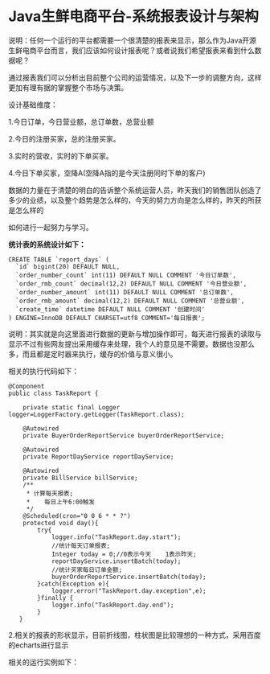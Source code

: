 # Java生鲜电商平台-系统报表设计与架构

说明：任何一个运行的平台都需要一个很清楚的报表来显示，那么作为Java开源生鲜电商平台而言，我们应该如何设计报表呢？或者说我们希望报表来看到什么数据呢？

通过报表我们可以分析出目前整个公司的运营情况，以及下一步的调整方向，这样更加有理有据的掌握整个市场与决策。

设计基础维度：

1.今日订单，今日营业额，总订单数，总营业额

2.今日的注册买家，总的注册买家。

3.实时的营收，实时的下单买家。

4.今日下单买家，空降A(空降A指的是今天注册同时下单的客户)

数据的力量在于清楚的明白的告诉整个系统运营人员，昨天我们的销售团队创造了多少的业绩，以及整个趋势是怎么样的，今天的努力方向是怎么样的，昨天的所获是怎么样的

如何进行一起努力与学习。

**统计表的系统设计如下：**

```
CREATE TABLE `report_days` (
  `id` bigint(20) DEFAULT NULL,
  `order_number_count` int(11) DEFAULT NULL COMMENT '今日订单数',
  `order_rmb_count` decimal(12,2) DEFAULT NULL COMMENT '今日营业额',
  `order_number_amount` int(11) DEFAULT NULL COMMENT '总订单数',
  `order_rmb_amount` decimal(12,2) DEFAULT NULL COMMENT '总营业额',
  `create_time` datetime DEFAULT NULL COMMENT '创建时间'
) ENGINE=InnoDB DEFAULT CHARSET=utf8 COMMENT='每日报表';
```

说明：其实就是向这里面进行数据的更新与增加操作即可，每天进行报表的读取与显示不过有些网友提出采用缓存来处理，我个人的意见是不需要。数据也没那么多，而且都是定时器来执行，缓存的价值与意义很小。

相关的执行代码如下：


```
@Component
public class TaskReport {

    private static final Logger logger=LoggerFactory.getLogger(TaskReport.class);
    
    @Autowired
    private BuyerOrderReportService buyerOrderReportService;
    
    @Autowired
    private ReportDayService reportDayService;
    
    @Autowired
    private BillService billService;
    /**
     * 计算每天报表;
     *    每日上午6:00触发
     */
    @Scheduled(cron="0 0 6 * * ?")
    protected void day(){
        try{
            logger.info("TaskReport.day.start");
            //统计每天订单报表;
            Integer today = 0;//0表示今天    1表示昨天;
            reportDayService.insertBatch(today);
            //统计买家每日订单金额;
            buyerOrderReportService.insertBatch(today);
        }catch(Exception e){
            logger.error("TaskReport.day.exception",e);
        }finally {
            logger.info("TaskReport.day.end");
        }
   }
```

2.相关的报表的形状显示，目前折线图，柱状图是比较理想的一种方式，采用百度的echarts进行显示

相关的运行实例如下：




